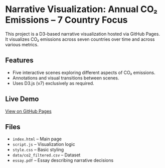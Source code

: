 # Narrative Visualization: Annual CO₂ Emissions – 7 Country Focus

This project is a D3-based narrative visualization hosted via GitHub Pages. It visualizes CO₂ emissions across seven countries over time and across various metrics.

## Features

- Five interactive scenes exploring different aspects of CO₂ emissions.
- Annotations and visual transitions between scenes.
- Uses D3.js (v7) exclusively as required.

## Live Demo

[View on GitHub Pages](https://hodaz90.github.io/narrative-viz/)

## Files

- `index.html` – Main page
- `script.js` – Visualization logic
- `style.css` – Basic styling
- `data/co2_filtered.csv` – Dataset
- `essay.pdf` – Essay describing narrative decisions

